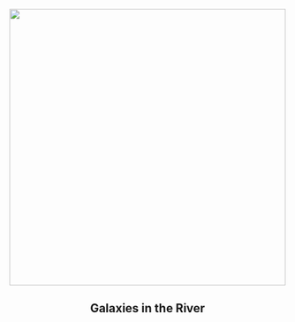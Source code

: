 
<p align="center"><img src="https://apod.nasa.gov/apod/image/2307/noirlab2321a_ngc1532_1024.jpg" width="500" height="500"></p>
<h2 align="center"> Galaxies in the River </h2>

